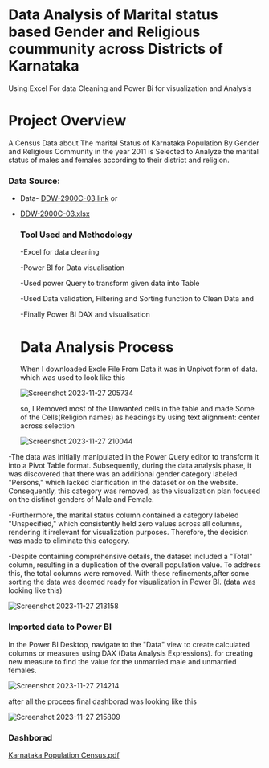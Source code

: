 # Data Analysis of Marital status based Gender and Religious coummunity across Districts of Karnataka
Using Excel For data Cleaning and Power Bi for visualization  and Analysis

# Project Overview 
A Census Data about The marital Status of Karnataka Population By Gender and Religious Community in the year 2011 is Selected to Analyze the marital status of males and females according to their district and religion. 
### Data Source:
- Data- [DDW-2900C-03 link](https://censusindia.gov.in/nada/index.php/catalog/10528/study-description) or 
- [DDW-2900C-03.xlsx](https://github.com/varunkumarkj/Data-Analysis-of-Gender-and-Religious-based-Marital-status-across-Districts-of-Karnataka/files/13476717/DDW-2900C-03.xlsx)

  ### Tool Used and Methodology
  -Excel for data cleaning
  
  -Power BI for Data visualisation
  
  -Used power Query to transform given data into Table
  
  -Used Data validation, Filtering and Sorting function to Clean Data and
  
  -Finally Power BI DAX and visualisation
  

  # Data Analysis Process

  When I downloaded Excle File From Data it was in Unpivot form of data. which was used to look like this
  
  ![Screenshot 2023-11-27 205734](https://github.com/varunkumarkj/Data-Analysis-of-Gender-and-Religious-based-Marital-status-across-Districts-of-Karnataka/assets/152152421/4e2987fd-2c14-4098-933e-468e94960694)

  so,  I Removed most of the Unwanted cells in the table and made Some of the Cells(Religion names) as headings by using text alignment: center across selection

  ![Screenshot 2023-11-27 210044](https://github.com/varunkumarkj/Data-Analysis-of-Gender-and-Religious-based-Marital-status-across-Districts-of-Karnataka/assets/152152421/d829d97d-2d3f-44a6-accc-7a4d5f219953)


 -The data was initially manipulated in the Power Query editor to transform it into a Pivot Table format. Subsequently, during the data analysis phase, 
 it was discovered that there was an additional gender category labeled "Persons," which lacked clarification in the dataset or on the website. Consequently,
 this category was removed, as the visualization plan focused on the distinct genders of Male and Female.
 
 -Furthermore, the marital status column contained a category labeled "Unspecified," which consistently held zero values across all columns, 
 rendering it irrelevant for visualization purposes. Therefore, the decision was made to eliminate this category. 
 
 -Despite containing comprehensive details, the dataset included a "Total" column, resulting in a duplication of the overall population value. 
 To address this, the total columns were removed. With these refinements,after some sorting the data was deemed ready for visualization in Power BI.
 (data was looking like this)

 
![Screenshot 2023-11-27 213158](https://github.com/varunkumarkj/Data-Analysis-of-Gender-and-Religious-based-Marital-status-across-Districts-of-Karnataka/assets/152152421/ddd74ed0-bdbe-46ad-a1c9-e2fc9148e0d0)

### Imported data to Power BI

In the Power BI Desktop, navigate to the "Data" view to create calculated columns or measures using DAX (Data Analysis Expressions).
for creating new measure to find the value for the unmarried male and unmarried females.


![Screenshot 2023-11-27 214214](https://github.com/varunkumarkj/Data-Analysis-of-Gender-and-Religious-based-Marital-status-across-Districts-of-Karnataka/assets/152152421/baba5fd2-a111-431c-aac0-26695f9cccab)

after all the procees final dashborad was looking like this 

![Screenshot 2023-11-27 215809](https://github.com/varunkumarkj/Data-Analysis-of-Gender-and-Religious-based-Marital-status-across-Districts-of-Karnataka/assets/152152421/9a17e6c2-af60-4478-a616-94c7d6211394)


### Dashborad 

[Karnataka Population Census.pdf](https://github.com/varunkumarkj/Data-Analysis-of-Gender-and-Religious-based-Marital-status-across-Districts-of-Karnataka/files/13477754/Karnataka.Population.Census.pdf)

